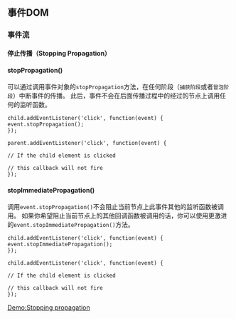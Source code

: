 ## 事件DOM

### 事件流

#### 停止传播（Stopping Propagation）

#### stopPropagation()

可以通过调用事件对象的`stopPropagation`方法，在任何阶段（`捕获阶段`或者`冒泡阶段`）中断事件的传播。
此后，事件不会在后面传播过程中的经过的节点上调用任何的监听函数。


	child.addEventListener('click', function(event) {
	event.stopPropagation();
	});
	
	parent.addEventListener('click', function(event) {
	
	// If the child element is clicked
	
	// this callback will not fire
	});


#### stopImmediatePropagation()

调用`event.stopPropagation()`不会阻止当前节点上此事件其他的监听函数被调用。
如果你希望阻止当前节点上的其他回调函数被调用的话，你可以使用更激进的`event.stopImmediatePropagation()`方法。


	child.addEventListener('click', function(event) {
	event.stopImmediatePropagation();
	});
	
	child.addEventListener('click', function(event) {
	
	// If the child element is clicked
	
	// this callback will not fire
	});


[Demo:Stopping propagation](http://jsbin.com/aparot/3/edit?html,js,output)
